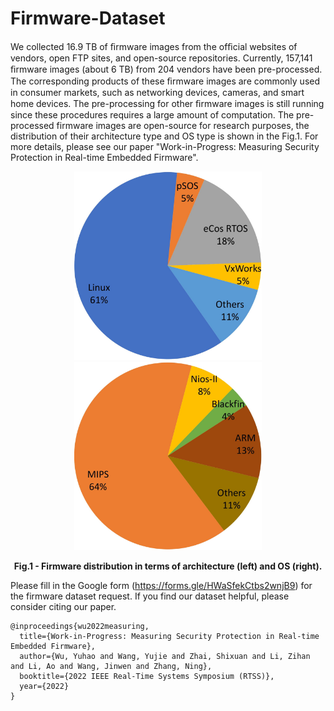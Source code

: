 # Firmware-Dataset

We collected 16.9 TB of ﬁrmware images from the ofﬁcial websites of vendors, open FTP sites, and open-source repositories. Currently, 157,141 ﬁrmware images (about 6 TB) from 204 vendors have been pre-processed. The corresponding products of these ﬁrmware images are commonly used in consumer markets, such as networking devices, cameras, and smart home devices. The pre-processing for other ﬁrmware images is still running since these procedures requires a large amount of computation. The pre-processed firmware images are open-source for research purposes, the distribution of their architecture type and OS type is shown in the Fig.1. For more details, please see our paper "Work-in-Progress: Measuring Security Protection in
Real-time Embedded Firmware".

<p align="center">
<img src="./Figures/firmware_arch_distribution.jpg" alt="arch" style="width:300px;" title="Architecture type"/>
<img src="./Figures/firmware_os_distribution.jpg" alt="os" style="width:300px;" title="OS type"/>
<figcaption align="center"><b>Fig.1 - Firmware distribution in terms of architecture (left) and OS (right).</b></figcaption>
</p>


Please fill in the Google form (https://forms.gle/HWaSfekCtbs2wnjB9) for the firmware dataset request. If you find our dataset helpful, please consider citing our paper. 

```
@inproceedings{wu2022measuring,
  title={Work-in-Progress: Measuring Security Protection in Real-time Embedded Firmware},
  author={Wu, Yuhao and Wang, Yujie and Zhai, Shixuan and Li, Zihan and Li, Ao and Wang, Jinwen and Zhang, Ning},
  booktitle={2022 IEEE Real-Time Systems Symposium (RTSS)},
  year={2022}
}
```